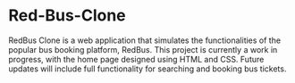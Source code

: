 # Red-Bus-Clone
<p>RedBus Clone is a web application that simulates the functionalities of the popular bus booking platform, RedBus. This project is currently a work in progress, with the home page designed using HTML and CSS. Future updates will include full functionality for searching and booking bus tickets.</p>
